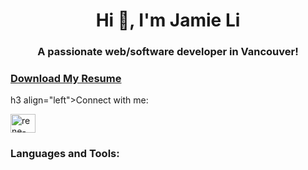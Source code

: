 <h1 align="center">Hi 👋, I'm Jamie Li</h1>
<h3 align="center">A passionate web/software developer in Vancouver!</h3>

<h3><a href='https://github.com/LiJamie1/LiJamie1/raw/main/Jamie_Li_Resume.pdf'>Download My Resume</a></h3>

h3 align="left">Connect with me:</h3>
<p align="left">
<a href="https://www.linkedin.com/in/jamie-li-162494144/" target="blank"><img align="center" src="https://raw.githubusercontent.com/rahuldkjain/github-profile-readme-generator/master/src/images/icons/Social/linked-in-alt.svg" alt="rene-wang" height="30" width="40" /></a>
</p>

<h3 align="left">Languages and Tools:</h3>